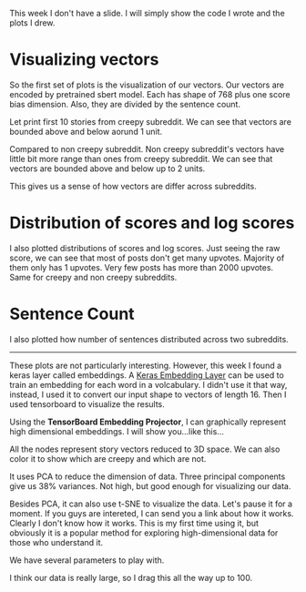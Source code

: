 This week I don't have a slide. I will simply show the code I wrote and the plots I drew. 

# Visualizing vectors

So the first set of plots is the visualization of our vectors. Our vectors are encoded by pretrained sbert model. Each has shape of 768 plus one score bias dimension. Also, they are divided by the sentence count.

Let print first 10 stories from creepy subreddit. We can see that vectors are bounded above and below aorund 1 unit. 

Compared to non creepy subreddit. Non creepy subreddit's vectors have little bit more range than ones from creepy subreddit. We can see that vectors are bounded above and below up to 2 units. 

This gives us a sense of how vectors are differ across subreddits.



# Distribution of scores and log scores

I also plotted distributions of scores and log scores. Just seeing the raw score, we can see that most of posts don't get many upvotes. Majority of them only has 1 upvotes. Very few posts has more than 2000 upvotes. Same for creepy and non creepy subreddits.



# Sentence Count

I also plotted how number of sentences distributed across two subreddits. 



---

These plots are not particularly interesting. However, this week I found a keras layer called embeddings. A [Keras Embedding Layer](https://keras.io/layers/embeddings/) can be used to train an embedding for each word in a volcabulary. I didn't use it that way, instead, I used it to convert our input shape to vectors of length 16. Then I used tensorboard to visualize the results.

Using the **TensorBoard Embedding Projector**, I can graphically represent high dimensional embeddings. I will show you...like this...

All the nodes represent story vectors reduced to 3D space. We can also color it to show which are creepy and which are not.

It uses PCA to reduce the dimension of data. Three principal components give us 38% variances. Not high, but good enough for visualizing our data.

Besides PCA, it can also use t-SNE to visualize the data. Let's pause it for a moment. If you guys are intereted, I can send you a link about how it works. Clearly I don't know how it works. This is my first time using it, but obviously it is a popular method for exploring high-dimensional data for those who understand it.

We have several parameters to play with. 

I think our data is really large, so I drag this all the way up to 100.

